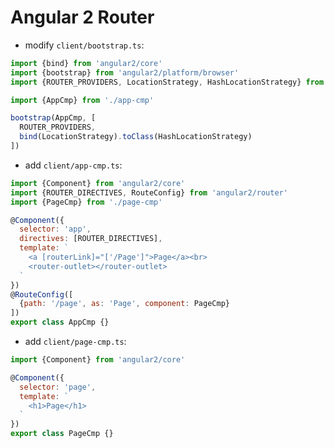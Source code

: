 # Angular 2 Router

- modify `client/bootstrap.ts`:

```javascript
import {bind} from 'angular2/core'
import {bootstrap} from 'angular2/platform/browser'
import {ROUTER_PROVIDERS, LocationStrategy, HashLocationStrategy} from 'angular2/router'

import {AppCmp} from './app-cmp'

bootstrap(AppCmp, [
  ROUTER_PROVIDERS,
  bind(LocationStrategy).toClass(HashLocationStrategy)
])
```

- add `client/app-cmp.ts`:

```javascript
import {Component} from 'angular2/core'
import {ROUTER_DIRECTIVES, RouteConfig} from 'angular2/router'
import {PageCmp} from './page-cmp'

@Component({
  selector: 'app',
  directives: [ROUTER_DIRECTIVES],
  template: `
    <a [routerLink]="['/Page']">Page</a><br>
    <router-outlet></router-outlet>
  `
})
@RouteConfig([
  {path: '/page', as: 'Page', component: PageCmp}
])
export class AppCmp {}
```

- add `client/page-cmp.ts`:

```javascript
import {Component} from 'angular2/core'

@Component({
  selector: 'page',
  template: `
    <h1>Page</h1>
  `
})
export class PageCmp {}
```